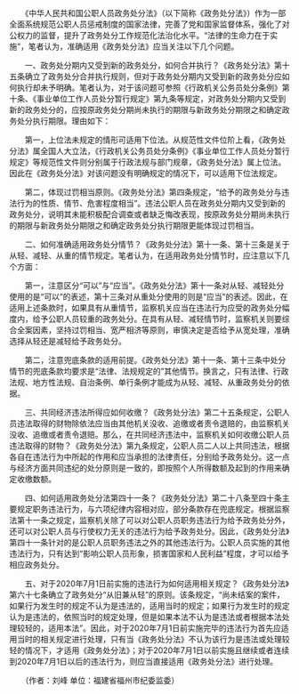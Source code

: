 　　《中华人民共和国公职人员政务处分法》（以下简称《政务处分法》）作为一部全面系统规范公职人员惩戒制度的国家法律，完善了党和国家监督体系，强化了对公权力的监督，提升了政务处分工作规范化法治化水平。“法律的生命力在于实施”，笔者认为，准确适用《政务处分法》应当关注以下几个问题。

　　一、政务处分期内又受到新的政务处分，如何合并执行？《政务处分法》第十五条确立了政务处分合并执行规则，但对于政务处分期内又受到新的政务处分应如何执行却未予明确。笔者认为，对于该问题可参照《行政机关公务员处分条例》第十条、《事业单位工作人员处分暂行规定》第九条等规定，对政务处分期内又受到新的政务处分的，应按原政务处分期尚未执行的期限与新政务处分期限之和确定政务处分执行期限。理由如下：

　　第一，上位法未规定的情形可适用下位法。从规范性文件位阶上看，《政务处分法》属全国人大立法，《行政机关公务员处分条例》《事业单位工作人员处分暂行规定》等规范性文件则分别属于行政法规与部门规章，《政务处分法》属上位法。因此在《政务处分法》对该问题没有明确规定的情况下，可以适用下位法规定。

　　第二，体现过罚相当原则。《政务处分法》第四条规定，“给予的政务处分与违法行为的性质、情节、危害程度相当”。违法公职人员在政务处分期内又受到新的政务处分，说明其未能积极配合调查或者缺乏悔改表现，按原政务处分期尚未执行的期限与新政务处分期限之和确定政务处分执行期限更能体现过罚相当。

　　二、如何准确适用政务处分情节？《政务处分法》第十一条、第十三条是关于从轻、减轻、从重的情节规定。笔者认为，在适用政务处分情节时，应注意以下几个方面：

　　第一，注意区分“可以”与“应当”。《政务处分法》第十一条对从轻、减轻处分使用的是“可以”的表述，第十三条对从重处分使用的则是“应当”的表述。因此，在适用上述条款时，如果具有从重情节，监察机关应当在违法行为应受的政务处分幅度内，给予公职人员较重的政务处分。在具有从轻、减轻情节时，监察机关则要综合全案因素，坚持过罚相当、宽严相济等原则，审慎决定是否给予从宽处理，准确选择从轻还是减轻给予政务处分。

　　第二，注意兜底条款的适用前提。《政务处分法》第十一条、第十三条中处分情节的兜底条款均要求是“法律、法规规定的”其他情节。换言之，只有法律、行政法规、地方性法规、自治条例、单行条例才能成为从轻、减轻、从重政务处分的依据。

　　三、共同经济违法所得应如何收缴？《政务处分法》第二十五条规定，公职人员违法取得的财物除依法应当由其他机关没收、追缴或者责令退赔的，由监察机关没收、追缴或者责令退赔。那么，在共同经济违法中，监察机关如何收缴公职人员违法取得的财物？《政务处分法》第九条规定，公职人员二人以上共同违法，根据各自在违法行为中所起的作用和应当承担的法律责任，分别给予政务处分。这一点与经济方面共同违纪的处分原则是一致的，即按照个人所得数额及起到的作用来确定收缴数额。

　　四、如何适用政务处分法第四十一条？《政务处分法》第二十八条至四十条主要规定职务违法行为，与六项纪律内容相对应，部分条款存在兜底规定。根据监察法第十一条之规定，监察机关除了可以对公职人员职务违法行为给予政务处分外，还可以对公职人员与行使权力无关的违法行为给予政务处分。因此，《政务处分法》第四十一条针对的是公职人员职务违法之外的其他违法行为。公职人员实施的其他违法行为，只有达到“影响公职人员形象，损害国家和人民利益”程度，才可以给予相应政务处分。

　　五、对于2020年7月1日前实施的违法行为如何适用相关规定？《政务处分法》第六十七条确立了政务处分“从旧兼从轻”的原则。该条规定，“尚未结案的案件，如果行为发生时的规定不认为是违法的，适用当时的规定；如果行为发生时的规定认为是违法的，依照当时的规定处理，但是如果本法不认为是违法或者根据本法处理较轻的，适用本法”。因此，对于2020年7月1日前实施完毕的违法行为首先应适用当时的相关规定进行处理，只有当《政务处分法》不认为该行为是违法或处理较轻的情况下，才适用《政务处分法》；对于2020年7月1日以前实施且继续或者连续到2020年7月1日以后的违法行为，则应当直接适用《政务处分法》进行处理。

　　（作者：刘峰 单位：福建省福州市纪委监委）